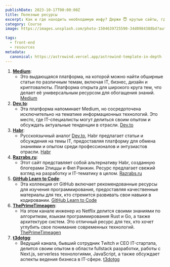 ```yaml
---
publishDate: 2023-10-17T00:00:00Z
title: Полезные ресурсы
excerpt: Как и где находить необходимую инфу? Держи 😇 крутые сайты, где можно найти передовые новости про АйТи чтобы быть в тренде!
category: Course
image: https://images.unsplash.com/photo-1504639725590-34d0984388bd?auto=format&fit=crop&q=80&w=3353&ixlib=rb-4.0.3&ixid=M3wxMjA3fDB8MHxwaG90by1wYWdlfHx8fGVufDB8fHx8fA%3D%3D

tags:
  - front-end
  - resources
metadata:
  canonical: https://astrowind.vercel.app/astrowind-template-in-depth
---
```


1. **[Medium](https://medium.com/)**:
   - Это выдающаяся платформа, на которой можно найти обширные статьи по различным темам, включая IT, бизнес, дизайн и криптовалюты. Платформа открыта для широкого круга тем, что делает её универсальным ресурсом для обогащения знаний. [Medium](https://medium.com/)
2. **[Dev.to](http://dev.to/)**:
   - Эта платформа напоминает Medium, но сосредоточена исключительно на тематике информационных технологий. Это место, где IT-специалисты могут делиться своим опытом и обсуждать актуальные тенденции в отрасли. [Dev.to](https://dev.to/)
3. **[Habr](https://habr.com/ru/articles/)**:
   - Русскоязычный аналог [Dev.to](http://dev.to/), Habr предлагает статьи и обсуждения на темы IT, предоставляя платформу для обмена знаниями и опытом среди профессионалов и энтузиастов отрасли. [Habr](https://habr.com/ru/articles/)
4. **[Razrabs.ru](http://razrabs.ru/)**:
   - Этот сайт представляет собой альтернативу Habr, созданную блогерами 2пиццы и Фил Ранжин. Ресурс предлагает свежий взгляд на разработку и IT-тематику в целом. [Razrabs.ru](https://razrabs.ru/)
5. **[GitHub Learn to Code](https://github.com/collections/learn-to-code)**:
   - Эта коллекция от GitHub включает рекомендованные ресурсы для изучения программирования, предоставляя качественные материалы для тех, кто стремится развивать свои навыки в кодировании. [GitHub Learn to Code](https://github.com/collections/learn-to-code)
6. **[ThePrimeTimeagen](https://www.youtube.com/@ThePrimeTimeagen)**:
   - На этом канале инженер из Netflix делится своими знаниями по алгоритмам, языкам программирования Rust и Go, а также архитектуре систем. Это отличный ресурс для тех, кто хочет углубить свое понимание современных технологий. [ThePrimeTimeagen](https://www.youtube.com/@ThePrimeTimeagen)
7. **[t3dotgg](https://www.youtube.com/@t3dotgg)**:
   - Ведущий канала, бывший сотрудник Twitch и CEO IT-стартапа, делится своим опытом в области fullstack разработки, работы с Next.js, serverless технологиями, JavaScript, а также обсуждает аспекты ведения бизнеса в IT-сфере. [t3dotgg](https://www.youtube.com/@t3dotgg)

